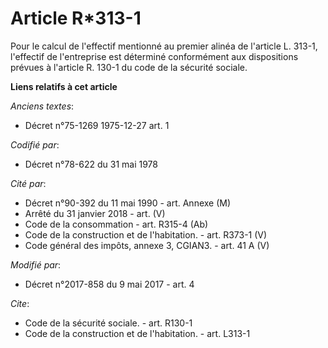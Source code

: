 # Article R*313-1

Pour le calcul de l'effectif mentionné au premier alinéa de l'article L. 313-1, l'effectif de l'entreprise est déterminé
conformément aux dispositions prévues à l'article R. 130-1 du code de la sécurité sociale.

**Liens relatifs à cet article**

_Anciens textes_:

  - Décret n°75-1269 1975-12-27 art. 1

_Codifié par_:

  - Décret n°78-622 du 31 mai 1978

_Cité par_:

  - Décret n°90-392 du 11 mai 1990 - art. Annexe (M)
  - Arrêté du 31 janvier 2018 - art. (V)
  - Code de la consommation - art. R315-4 (Ab)
  - Code de la construction et de l'habitation. - art. R373-1 (V)
  - Code général des impôts, annexe 3, CGIAN3. - art. 41 A (V)

_Modifié par_:

  - Décret n°2017-858 du 9 mai 2017 - art. 4

_Cite_:

  - Code de la sécurité sociale. - art. R130-1
  - Code de la construction et de l'habitation. - art. L313-1
